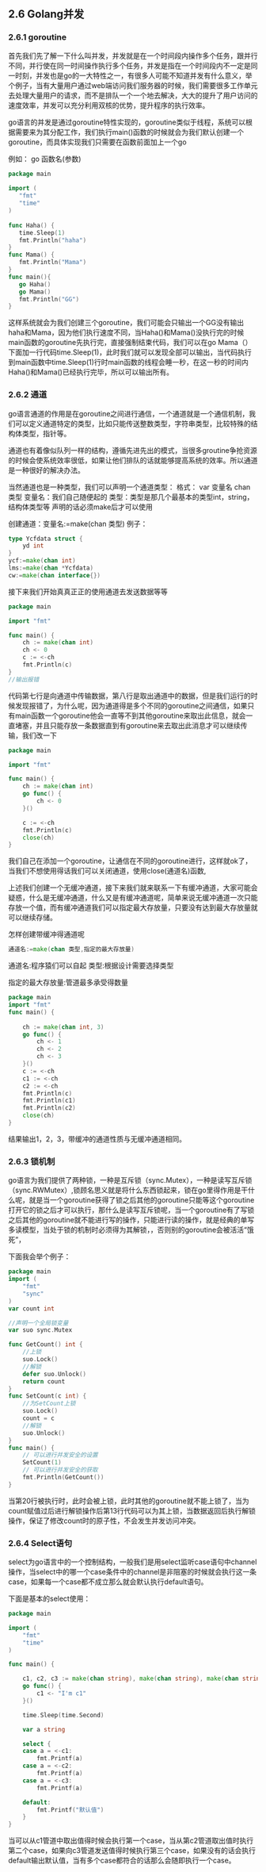## 2.6 Golang并发

### 2.6.1 goroutine
首先我们先了解一下什么叫并发，并发就是在一个时间段内操作多个任务，跟并行不同，并行使在同一时间操作执行多个任务，并发是指在一个时间段内不一定是同一时刻，并发也是go的一大特性之一，有很多人可能不知道并发有什么意义，举个例子，当有大量用户通过web端访问我们服务器的时候，我们需要很多工作单元去处理大量用户的请求，而不是排队一个一个地去解决，大大的提升了用户访问的速度效率，并发可以充分利用双核的优势，提升程序的执行效率。

go语言的并发是通过goroutine特性实现的，goroutine类似于线程，系统可以根据需要来为其分配工作，我们执行main()函数的时候就会为我们默认创建一个goroutine，而具体实现我们只需要在函数前面加上一个go

例如：
go 函数名(参数)
```go
package main
    
import (
   "fmt"
   "time"
)
    
func Haha() {
   time.Sleep(1)
   fmt.Println("haha")
}
func Mama() {
   fmt.Println("Mama")
}
func main(){
   go Haha()
   go Mama()
   fmt.Println("GG")
}
```
这样系统就会为我们创建三个goroutine，我们可能会只输出一个GG没有输出haha和Mama，因为他们执行速度不同，当Haha()和Mama()没执行完的时候main函数的goroutine先执行完，直接强制结束代码，我们可以在go Mama（）下面加一行代码time.Sleep(1)，此时我们就可以发现全部可以输出，当代码执行到main函数中time.Sleep(1)行时main函数的线程会睡一秒，在这一秒的时间内Haha()和Mama()已经执行完毕，所以可以输出所有。
### 2.6.2 通道
go语言通道的作用是在goroutine之间进行通信，一个通道就是一个通信机制，我们可以定义通道特定的类型，比如只能传送整数类型，字符串类型，比较特殊的结构体类型，指针等。

通道也有着像似队列一样的结构，遵循先进先出的模式，当很多groutine争抢资源的时候会使系统效率很低，如果让他们排队的话就能够提高系统的效率。所以通道是一种很好的解决办法。

当然通道也是一种类型，我们可以声明一个通道类型：
格式：
var 变量名 chan 类型
变量名：我们自己随便起的
类型：类型是那几个最基本的类型int，string，结构体类型等
声明的话必须make后才可以使用


创建通道：变量名:=make(chan 类型)
例子：
```go
type Ycfdata struct {
    yd int
}
ycf:=make(chan int)
lms:=make(chan *Ycfdata)
cw:=make(chan interface{})

```

接下来我们开始真真正正的使用通道去发送数据等等
```go
package main

import "fmt"

func main() {
    ch := make(chan int)
    ch <- 0
    c := <-ch
    fmt.Println(c)
}
//输出报错
```

代码第七行是向通道中传输数据，第八行是取出通道中的数据，但是我们运行的时候发现报错了，为什么呢，因为通道得是多个不同的goroutine之间通信，如果只有main函数一个goroutine他会一直等不到其他goroutine来取出此信息，就会一直堵塞，并且只能存放一条数据直到有goroutine来去取出此消息才可以继续传输，我们改一下
```go
package main

import "fmt"

func main() {
    ch := make(chan int)
    go func() {
        ch <- 0
    }()

    c := <-ch
    fmt.Println(c)
    close(ch)
}
```
我们自己在添加一个goroutine，让通信在不同的goroutine进行，这样就ok了，当我们不想使用得话我们可以关闭通道，使用close(通道名)函数,

上述我们创建一个无缓冲通道，接下来我们就来联系一下有缓冲通道，大家可能会疑惑，什么是无缓冲通道，什么又是有缓冲通道呢，简单来说无缓冲通道一次只能存放一个值，而有缓冲通道我们可以指定最大存放量，只要没有达到最大存放量就可以继续存储。

怎样创建带缓冲得通道呢
```go
通道名:=make(chan 类型,指定的最大存放量)
```
通道名:程序猿们可以自起
类型:根据设计需要选择类型

指定的最大存放量:管道最多承受得数量
```go
package main
import "fmt"
func main() {
   
    ch := make(chan int, 3)
    go func() {
        ch <- 1
        ch <- 2
        ch <- 3
    }()	
    c := <-ch
    c1 := <-ch
    c2 := <-ch
    fmt.Println(c)
    fmt.Println(c1)
    fmt.Println(c2)
    close(ch)
}
```
结果输出1，2，3，带缓冲的通道性质与无缓冲通道相同。
### 2.6.3 锁机制
go语言为我们提供了两种锁，一种是互斥锁（sync.Mutex），一种是读写互斥锁（sync.RWMutex）,锁顾名思义就是将什么东西锁起来，锁在go里得作用是干什么呢，就是当一个goroutine获得了锁之后其他的goroutine只能等这个goroutine打开它的锁之后才可以执行，那什么是读写互斥锁呢，当一个goroutine有了写锁之后其他的goroutine就不能进行写的操作，只能进行读的操作，就是经典的单写多读模型，当处于锁的机制时必须得为其解锁，，否则别的goroutine会被活活“饿死”，

下面我会举个例子：
```go
package main
import (
    "fmt"
    "sync"
)
var count int

//声明一个全局锁变量
var suo sync.Mutex

func GetCount() int {
	//上锁
    suo.Lock()
    //解锁
    defer suo.Unlock()
    return count
}
func SetCount(c int) {
    //为SetCount上锁
    suo.Lock()
    count = c
    //解锁
    suo.Unlock()
}
func main() {
    // 可以进行并发安全的设置
    SetCount(1)
    // 可以进行并发安全的获取
    fmt.Println(GetCount())
}
```
当第20行被执行时，此时会被上锁，此时其他的goroutine就不能上锁了，当为count赋值过后进行解锁操作后第13行代码可以为其上锁，当数据返回后执行解锁操作，保证了修改count时的原子性，不会发生并发访问冲突。
### 2.6.4 Select语句
select为go语言中的一个控制结构，一般我们是用select监听case语句中channel操作，当select中的哪一个case条件中的channel是非阻塞的时候就会执行这一条case，如果每一个case都不成立那么就会默认执行default语句。

下面是基本的select使用：
```go
package main

import (
    "fmt"
    "time"
)

func main() {

    c1, c2, c3 := make(chan string), make(chan string), make(chan string)
    go func() {
        c1 <- "I'm c1"
    }()

    time.Sleep(time.Second)

    var a string

    select {
    case a = <-c1:
        fmt.Printf(a)
    case a = <-c2:
        fmt.Printf(a)
    case a = <-c3:
        fmt.Printf(a)

    default:
        fmt.Printf("默认值")
    }
}

```
当可以从c1管道中取出值得时候会执行第一个case，当从第c2管道取出值时执行第二个case，如果向c3管道发送值得时候执行第三个case，如果没有的话会执行default输出默认值，当有多个case都符合的话那么会随即执行一个case。